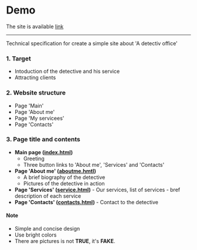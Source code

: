 # Demo
The site is available [link](https://www.deepl.com/)
***
Technical specification for create a simple site about 'A detectiv office'

### 1. Target
   * Intoduction of the detective and his service
   * Attracting clients
### 2. Website structure
   + Page 'Main'
   + Page 'About me'
   + Page 'My servicees'
   + Page 'Contacts'
### 3. Page title and contents
   -  __Main page ([index.html](http://google.com))__
      - Greeting
      - Three button links to 'About me', 'Services' and 'Contacts'
   - __Page 'About me' ([aboutme.hmtl](http://google.com))__
        -  A brief biography of the detective
        -  Pictures of the detective in action
  - __Page 'Services' ([service.html](http://google.com))__
        - Our services, list of services
        - bref description of each service
  - __Page 'Contacts' ([contacts.html](http://google.com))__
        - Contact to the detective
  
  #### Note
  - Simple and concise design
  - Use bright colors
  - There are pictures is not **TRUE**, it's **FAKE**.